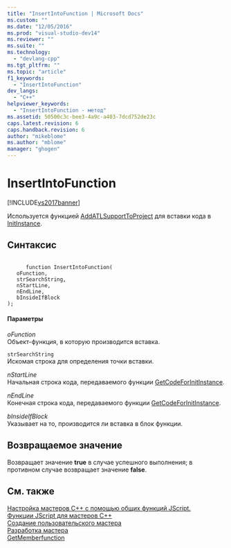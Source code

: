 ```yaml
---
title: "InsertIntoFunction | Microsoft Docs"
ms.custom: ""
ms.date: "12/05/2016"
ms.prod: "visual-studio-dev14"
ms.reviewer: ""
ms.suite: ""
ms.technology: 
  - "devlang-cpp"
ms.tgt_pltfrm: ""
ms.topic: "article"
f1_keywords: 
  - "InsertIntoFunction"
dev_langs: 
  - "C++"
helpviewer_keywords: 
  - "InsertIntoFunction - метод"
ms.assetid: 50500c3c-bee3-4a9c-a403-7dcd752de23c
caps.latest.revision: 6
caps.handback.revision: 6
author: "mikeblome"
ms.author: "mblome"
manager: "ghogen"
---
```

# InsertIntoFunction
[!INCLUDE[vs2017banner](../assembler/inline/includes/vs2017banner.md)]

Используется функцией [AddATLSupportToProject](../ide/addatlsupporttoproject.md) для вставки кода в [InitInstance](../Topic/CWinApp::InitInstance.md).  
  
## Синтаксис  
  
```  
  
      function InsertIntoFunction(   
   oFunction,   
   strSearchString,   
   nStartLine,   
   nEndLine,   
   bInsideIfBlock    
);  
```  
  
#### Параметры  
 *oFunction*  
 Объект\-функция, в которую производится вставка.  
  
 `strSearchString`  
 Искомая строка для определения точки вставки.  
  
 *nStartLine*  
 Начальная строка кода, передаваемого функции [GetCodeForInitInstance](../ide/getcodeforinitinstance.md).  
  
 *nEndLine*  
 Конечная строка кода, передаваемого функции [GetCodeForInitInstance](../ide/getcodeforinitinstance.md).  
  
 *bInsideIfBlock*  
 Указывает на то, производится ли вставка в блок функции.  
  
## Возвращаемое значение  
 Возвращает значение **true** в случае успешного выполнения; в противном случае возвращает значение **false**.  
  
## См. также  
 [Настройка мастеров С\+\+ с помощью общих функций JScript.](../ide/customizing-cpp-wizards-with-common-jscript-functions.md)   
 [Функции JScript для мастеров C\+\+](../ide/jscript-functions-for-cpp-wizards.md)   
 [Создание пользовательского мастера](../ide/creating-a-custom-wizard.md)   
 [Разработка мастера](../ide/designing-a-wizard.md)   
 [GetMemberfunction](../Topic/GetMemberfunction.md)